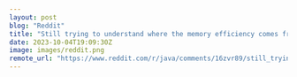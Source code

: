 ```yaml
---
layout: post
blog: "Reddit"
title: "Still trying to understand where the memory efficiency comes from in Project Loom"
date: 2023-10-04T19:09:30Z
image: images/reddit.png
remote_url: "https://www.reddit.com/r/java/comments/16zvr89/still_trying_to_understand_where_the_memory/"
---
```

